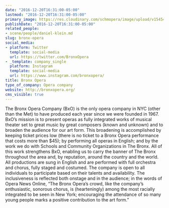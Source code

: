 ```yaml
---
date: "2016-12-20T16:31:00-05:00"
lastmod: "2016-12-20T16:31:00-05:00"
primary_image: https://res.cloudinary.com/schmopera/image/upload/v1545409169/media/webhook-uploads/1482269502088/pEp5G1Uh.jpg.jpg
publishDate: "2016-12-20T16:31:00-05:00"
related_people:
- scene/people/daniel-klein.md
slug: bronx-opera
social_media:
- platform: Twitter
  template: social-media
  url: https://twitter.com/BronxOpera
- _template: company_single
  platform: Instagram
  template: social-media
  url: https://www.instagram.com/bronxopera/
title: Bronx Opera
type_of_company: Opera company
website: http://bronxopera.org/
cms_visible: true
---
```


The Bronx Opera Company (BxO) is the only opera company in NYC (other than the Met) to have produced each year since we were founded in 1967. BxO’s mission is to present operas as fully integrated works of musical theater set to great music by great composers (known and unknown) and to broaden the audience for our art form. This broadening is accomplished by keeping ticket prices low (there is no ticket to a Bronx Opera performance that costs more than $45); by performing all operas in English; and by the work we do with Schools and Community Organizations in The Bronx.  All of this work strengthens BxO, enabling us to carry the banner of The Bronx throughout the area and, by reputation, around the country and the world.  All productions are sung in English and are performed with full orchestra and chorus, fully staged and costumed. The company is open to all individuals to participate based on their talents and availability. The inclusiveness is reflected both onstage and in the audience; in the words of Opera News Online, “The Bronx Opera’s crowd, like the company’s enthusiastic, sonorous chorus, is (hearteningly) among the most racially integrated to be seen in New York; encouraging the attendance of so many young people marks a positive contribution to the art form.”
